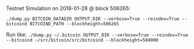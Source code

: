 Testnet Simulation on 2018-01-28 @ block 506265:

`./dump.py BITCOIN_DATADIR OUTPUT_DIR --verbose=True --reindex=True --bitcoind BITCOIND_PATH --blockheight=506265`

Run like:
`./dump.py ~/.bitcoin OUTPUT_DIR --verbose=True --reindex=True --bitcoind ~/src/bitcoin/src/bitcoind --blockheight=504000`

